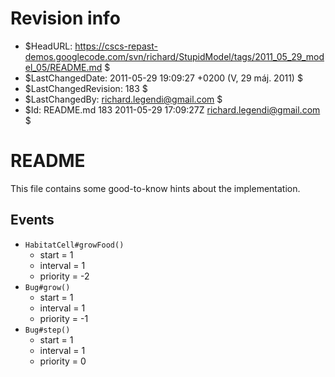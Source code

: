 # Revision info #
* $HeadURL: https://cscs-repast-demos.googlecode.com/svn/richard/StupidModel/tags/2011_05_29_model_05/README.md $
* $LastChangedDate: 2011-05-29 19:09:27 +0200 (V, 29 máj. 2011) $
* $LastChangedRevision: 183 $
* $LastChangedBy: richard.legendi@gmail.com $
* $Id: README.md 183 2011-05-29 17:09:27Z richard.legendi@gmail.com $

# README #
This file contains some good-to-know hints about the implementation.

## Events ##

* `HabitatCell#growFood()`
	* start = 1
	* interval = 1
	* priority = -2
* `Bug#grow()`
	* start = 1
	* interval = 1
	* priority = -1
* `Bug#step()`
	* start = 1
	* interval = 1
	* priority = 0
